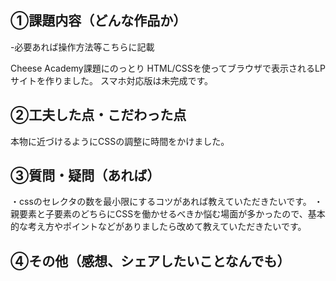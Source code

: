 ## ①課題内容（どんな作品か）
-必要あれば操作方法等こちらに記載

Cheese Academy課題にのっとり
HTML/CSSを使ってブラウザで表示されるLPサイトを作りました。
スマホ対応版は未完成です。


## ②工夫した点・こだわった点
本物に近づけるようにCSSの調整に時間をかけました。

## ③質問・疑問（あれば）
・cssのセレクタの数を最小限にするコツがあれば教えていただきたいです。
・親要素と子要素のどちらにCSSを働かせるべきか悩む場面が多かったので、基本的な考え方やポイントなどがありましたら改めて教えていただきたいです。

## ④その他（感想、シェアしたいことなんでも）

